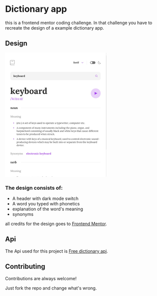 # Dictionary app
this is a frontend mentor coding challenge. In that challenge you have to recreate the design of a example dictionary app.


## Design



![design showing a example Dictionary app](https://raw.githubusercontent.com/JustKooba/Dictionary-app/master/src/assets/design/mobiledesign.png)

### The design consists of:
- A header with dark mode switch
- A word you typed with phonetics
- explanation of the word's meaning
- synonyms

all credits for the design goes to [Frontend Mentor](https://www.frontendmentor.io/challenges).

## Api
The Api used for this project is [Free dictionary api](https://dictionaryapi.dev/).
## Contributing

Contributions are always welcome!

Just fork the repo and change what's wrong.


